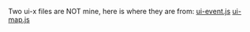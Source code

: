 Two ui-x files are NOT mine, here is where they are from:
[ui-event.js](http://angular-ui.github.io/ui-utils/#/event)
[ui-map.js](https://github.com/angular-ui/ui-map)
